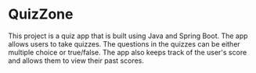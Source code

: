 # QuizZone
This project is a quiz app that is built using Java and Spring Boot.
The app allows users to take quizzes. The questions in the quizzes can be either multiple choice or true/false. 
The app also keeps track of the user's score and allows them to view their past scores.
